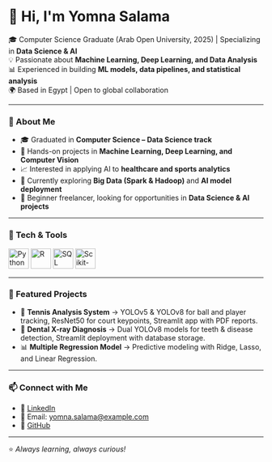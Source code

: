 # 👋 Hi, I'm Yomna Salama  

🎓 Computer Science Graduate (Arab Open University, 2025) | Specializing in **Data Science & AI**  
💡 Passionate about **Machine Learning, Deep Learning, and Data Analysis**  
📊 Experienced in building **ML models, data pipelines, and statistical analysis**  
🌍 Based in Egypt | Open to global collaboration  

---

### 🚀 About Me  
- 🎓 Graduated in **Computer Science – Data Science track**  
- 🤖 Hands-on projects in **Machine Learning, Deep Learning, and Computer Vision**  
- 📈 Interested in applying AI to **healthcare and sports analytics**  
- 🌱 Currently exploring **Big Data (Spark & Hadoop)** and **AI model deployment**  
- 💼 Beginner freelancer, looking for opportunities in **Data Science & AI projects**  

---

### 🔧 Tech & Tools  

<p align="left">  
  <img src="https://cdn.jsdelivr.net/gh/devicons/devicon/icons/python/python-original.svg" alt="Python" width="40" height="40"/>  
  <img src="https://cdn.jsdelivr.net/gh/devicons/devicon/icons/r/r-original.svg" alt="R" width="40" height="40"/>  
  <img src="https://cdn.jsdelivr.net/gh/devicons/devicon/icons/postgresql/postgresql-original.svg" alt="SQL" width="40" height="40"/>  
  <img src="https://upload.wikimedia.org/wikipedia/commons/0/05/Scikit_learn_logo_small.svg" alt="Scikit-learn" width="40" height="40"/>  
</p>

---

### 📂 Featured Projects  
- 🏸 **Tennis Analysis System** → YOLOv5 & YOLOv8 for ball and player tracking, ResNet50 for court keypoints, Streamlit app with PDF reports.  
- 🦷 **Dental X-ray Diagnosis** → Dual YOLOv8 models for teeth & disease detection, Streamlit deployment with database storage.  
- 📊 **Multiple Regression Model** → Predictive modeling with Ridge, Lasso, and Linear Regression.  

---

### 📫 Connect with Me  
- 💼 [LinkedIn](https://www.linkedin.com/in/yomna-salama-49799b31b/)  
- 📧 Email: yomna.salama@example.com  
- 🐙 [GitHub](https://github.com/yourusername)  

---
⭐️ *Always learning, always curious!*  
